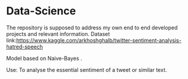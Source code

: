 # Data-Science
The repository is supposed to address my own end to end developed projects and relevant information.
Dataset link:https://www.kaggle.com/arkhoshghalb/twitter-sentiment-analysis-hatred-speech

Model based on Naive-Bayes .

Use: To analyse the essential sentiment of a tweet or similar text.
